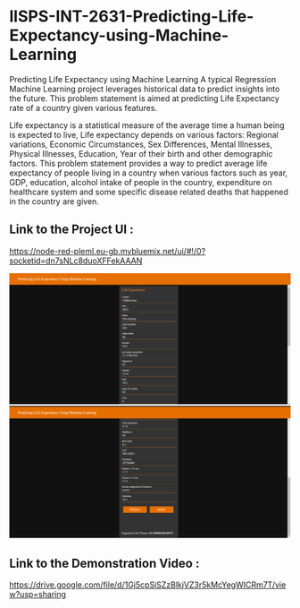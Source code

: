 # llSPS-INT-2631-Predicting-Life-Expectancy-using-Machine-Learning
Predicting Life Expectancy using Machine Learning
A typical Regression Machine Learning project leverages historical data to predict insights into the future. 
This problem statement is aimed at predicting Life Expectancy rate of a country given various features.

Life expectancy is a statistical measure of the average time a human being is expected to live, Life expectancy depends on various factors:
Regional variations, Economic Circumstances, Sex Differences, Mental Illnesses, Physical Illnesses, Education, Year of their birth and 
other demographic factors. 
This problem statement provides a way to predict average life expectancy of people living in a country when various factors such as year,
GDP, education, alcohol intake of people in the country, expenditure on healthcare system and some specific disease related deaths that 
happened in the country are given.

## Link to the Project UI : 
https://node-red-pleml.eu-gb.mybluemix.net/ui/#!/0?socketid=dn7sNLc8duoXFFekAAAN 

![UI1](Life%20Expectancy/Screenshots%20of%20the%20Project/User%20Interface_1.PNG)
![UI2](Life%20Expectancy/Screenshots%20of%20the%20Project/User%20Interface_2.PNG)

## Link to the Demonstration Video : 
https://drive.google.com/file/d/1Gj5cpSiSZzBlkjVZ3r5kMcYegWICRm7T/view?usp=sharing 
